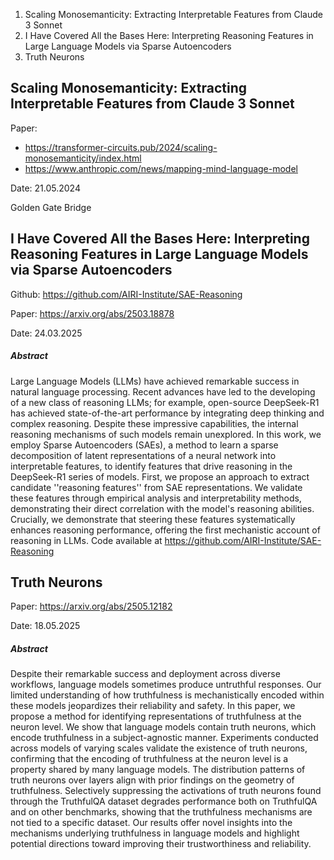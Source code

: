 1. Scaling Monosemanticity: Extracting Interpretable Features from Claude 3 Sonnet
2. I Have Covered All the Bases Here: Interpreting Reasoning Features in Large Language Models via Sparse Autoencoders
3. Truth Neurons


## Scaling Monosemanticity: Extracting Interpretable Features from Claude 3 Sonnet

Paper: 
* https://transformer-circuits.pub/2024/scaling-monosemanticity/index.html
* https://www.anthropic.com/news/mapping-mind-language-model

Date: 21.05.2024

Golden Gate Bridge

## I Have Covered All the Bases Here: Interpreting Reasoning Features in Large Language Models via Sparse Autoencoders

Github: https://github.com/AIRI-Institute/SAE-Reasoning

Paper: https://arxiv.org/abs/2503.18878

Date: 24.03.2025

##### Abstract
Large Language Models (LLMs) have achieved remarkable success in natural language processing. Recent advances have led to the developing of a new class of reasoning LLMs; for example, open-source DeepSeek-R1 has achieved state-of-the-art performance by integrating deep thinking and complex reasoning. Despite these impressive capabilities, the internal reasoning mechanisms of such models remain unexplored. In this work, we employ Sparse Autoencoders (SAEs), a method to learn a sparse decomposition of latent representations of a neural network into interpretable features, to identify features that drive reasoning in the DeepSeek-R1 series of models. First, we propose an approach to extract candidate ''reasoning features'' from SAE representations. We validate these features through empirical analysis and interpretability methods, demonstrating their direct correlation with the model's reasoning abilities. Crucially, we demonstrate that steering these features systematically enhances reasoning performance, offering the first mechanistic account of reasoning in LLMs. Code available at https://github.com/AIRI-Institute/SAE-Reasoning

## Truth Neurons

Paper: https://arxiv.org/abs/2505.12182

Date: 18.05.2025

##### Abstract
Despite their remarkable success and deployment across diverse workflows, language models sometimes produce untruthful responses. Our limited understanding of how truthfulness is mechanistically encoded within these models jeopardizes their reliability and safety. In this paper, we propose a method for identifying representations of truthfulness at the neuron level. We show that language models contain truth neurons, which encode truthfulness in a subject-agnostic manner. Experiments conducted across models of varying scales validate the existence of truth neurons, confirming that the encoding of truthfulness at the neuron level is a property shared by many language models. The distribution patterns of truth neurons over layers align with prior findings on the geometry of truthfulness. Selectively suppressing the activations of truth neurons found through the TruthfulQA dataset degrades performance both on TruthfulQA and on other benchmarks, showing that the truthfulness mechanisms are not tied to a specific dataset. Our results offer novel insights into the mechanisms underlying truthfulness in language models and highlight potential directions toward improving their trustworthiness and reliability.
